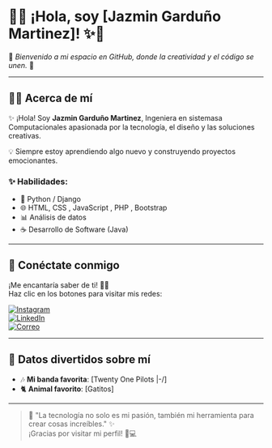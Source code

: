 # 🌸✨ ¡Hola, soy [Jazmin Garduño Martinez]! ✨🌸

🌟 *Bienvenido a mi espacio en GitHub, donde la creatividad y el código se unen.* 🌈

---

## 👩‍💻 **Acerca de mí**

✨ ¡Hola! Soy **Jazmin Garduño Martinez**, Ingeniera en sistemasa Computacionales apasionada por la tecnología, el diseño y las soluciones creativas.  

💡 Siempre estoy aprendiendo algo nuevo y construyendo proyectos emocionantes.  


### ✨ **Habilidades:**
- 🐍 Python / Django  
- 🌐 HTML, CSS , JavaScript , PHP , Bootstrap 
- 📊 Análisis de datos
- ☕ Desarrollo de Software (Java)

---

## 🌸 **Conéctate conmigo**

¡Me encantaría saber de ti! 🥰💌  
Haz clic en los botones para visitar mis redes:  

[![Instagram](https://img.shields.io/badge/Instagram-%23E4405F.svg?style=for-the-badge&logo=Instagram&logoColor=white)]([https://instagram.com/jazmin_arima_uwu])  
[![LinkedIn](https://img.shields.io/badge/LinkedIn-%230077B5.svg?style=for-the-badge&logo=LinkedIn&logoColor=white)](https://linkedin.com/in/jazmín-garduño-martinez-0b7871337)  
[![Correo](https://img.shields.io/badge/Email-%23D14836.svg?style=for-the-badge&logo=Gmail&logoColor=white)](mailto:gardunoyazmin26@gmail.com)

---

## 🌟 **Datos divertidos sobre mí**
- 🎶 **Mi banda favorita**: [Twenty One Pilots |-/]  
- 🐈 **Animal favorito**: [Gatitos]  
---

> 💖 "La tecnología no solo es mi pasión, también mi herramienta para crear cosas increíbles." ✨  
¡Gracias por visitar mi perfil! 🌸💻
